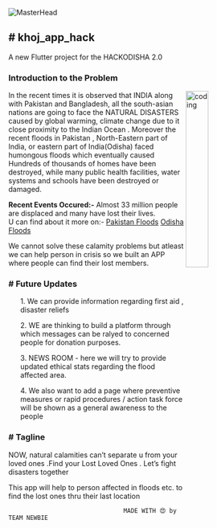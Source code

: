 ![MasterHead](https://c.tenor.com/6aSncIN19j8AAAAC/banner.gif)
<h2># khoj_app_hack</h2>

<p>A new Flutter project for the HACKODISHA 2.0</p>

<h3><b>Introduction to the Problem</b></h3>
<img align="right" alt="coding" width="30%" src="https://c.tenor.com/qY74aL5yWb0AAAAC/where-the-hell-am-i-where-am-i.gif" alt="">

<p>In the recent times it is observed that INDIA along with Pakistan and Bangladesh, all the south-asian nations are going to face the NATURAL DISASTERS caused by  global warming, climate change due to it close proximity to the Indian Ocean . Moreover the recent floods in Pakistan , North-Eastern part of India, or eastern part of India(Odisha) faced humongous floods which eventually caused Hundreds of thousands of homes have been destroyed, while many public health facilities, water systems and schools have been destroyed or damaged. 

<b>Recent Events Occured:-</b>
Almost 33 million people are displaced and many have lost their lives.  
U can find about it more on:-  <a href="http://www.emro.who.int/images/stories/Pakistans_2nd_sit_rep_final.pdf?ua=1">Pakistan Floods</a>  <a href="https://www.livemint.com/news/india/odisha-floods-over-4-67-lakh-affected-govt-prepares-for-next-spell-of-rain-11660787648585.html">Odisha Floods</a> 

We cannot solve these calamity problems but atleast we can help person in crisis so we built an APP where people can find their lost members.</p>



<h3><b># Future Updates</b></h3>

<ol>1. We can provide information regarding first aid , disaster reliefs</ol>
<ol>2. WE are thinking to build a platform through which messages can be ralyed to concerned people for donation purposes.</ol>
<ol>3. NEWS ROOM - here we will try to provide updated ethical stats regarding the flood affected area.</ol>
<ol>4. We also want to add a page where preventive measures or rapid procedures / action task force will be shown as a general awareness to the people</ol>


<h3><b># Tagline</b></h3>

<p> NOW, natural calamities can’t separate u from your loved ones .Find your Lost Loved Ones . Let’s fight disasters together

 This app will help to person affected in floods etc.  to find the lost ones thru their last location
</p>


                                    MADE WITH 😍 by TEAM NEWBIE
